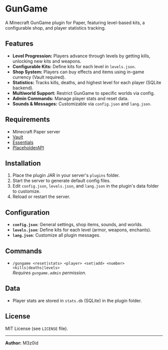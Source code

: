# GunGame

A Minecraft GunGame plugin for Paper, featuring level-based kits, a configurable shop, and player statistics tracking.

## Features

- **Level Progression:** Players advance through levels by getting kills, unlocking new kits and weapons.
- **Configurable Kits:** Define kits for each level in `levels.json`.
- **Shop System:** Players can buy effects and items using in-game currency (Vault required).
- **Statistics:** Tracks kills, deaths, and highest level for each player (SQLite backend).
- **Multiworld Support:** Restrict GunGame to specific worlds via config.
- **Admin Commands:** Manage player stats and reset data.
- **Sounds & Messages:** Customizable via `config.json` and `lang.json`.

## Requirements

- Minecraft Paper server
- [Vault](https://dev.bukkit.org/projects/vault)
- [Essentials](https://essentialsx.net/)
- [PlaceholderAPI](https://www.spigotmc.org/resources/placeholderapi.6245/)

## Installation

1. Place the plugin JAR in your server's `plugins` folder.
2. Start the server to generate default config files.
3. Edit `config.json`, `levels.json`, and `lang.json` in the plugin's data folder to customize.
4. Reload or restart the server.

## Configuration

- **`config.json`**: General settings, shop items, sounds, and worlds.
- **`levels.json`**: Define kits for each level (armor, weapons, enchants).
- **`lang.json`**: Customize all plugin messages.

## Commands

- `/gungame <reset|stats> <player> <set|add> <number> <kills|deaths|levels>`  
  *Requires `gungame.admin` permission.*

## Data

- Player stats are stored in `stats.db` (SQLite) in the plugin folder.

## License

MIT License (see `LICENSE` file).

---

**Author:** M3z0id